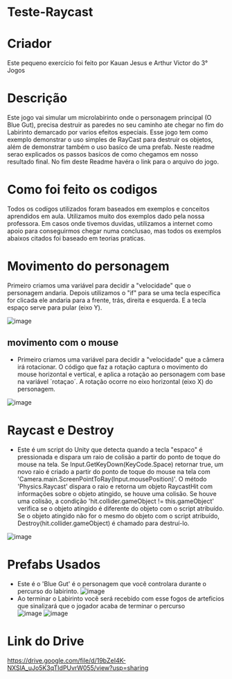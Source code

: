 # Teste-Raycast
# Criador
  Este pequeno exercício foi feito por Kauan Jesus e Arthur Victor do 3° Jogos
# Descrição
Este jogo vai simular um microlabirinto onde o personagem principal (O Blue Gut), precisa destruir as paredes no seu caminho ate chegar no fim do Labirinto demarcado por varios efeitos especiais. Esse jogo tem como exemplo demonstrar o uso simples de RayCast para destruir os objetos, além de demonstrar também o uso basíco de uma prefab. Neste readme serao explicados os passos basícos de como chegamos em nosso resultado final. No fim deste Readme havéra o link para o arquivo do jogo.
# Como foi feito os codigos
Todos os codígos utilizados foram baseados em exemplos e conceitos aprendidos em aula. Utilizamos muito dos exemplos dado pela nossa professora. Em casos onde tivemos duvidas, utilizamos a internet como apoio para conseguirmos chegar numa conclusao, mas todos os exemplos abaixos citados foi baseado em teorias praticas.
#  Movimento do personagem
Primeiro criamos uma variável para decidir a "velocidade" que o personagem andaria. Depois utilizamos o "if" para se uma tecla específica for clicada ele andaria para a frente, trás, direita e esquerda. E a tecla espaço serve para pular (eixo Y).

![image](https://github.com/lucasnoelgb/promanopicas/assets/129121307/f68bc192-2700-48ce-b5d8-7da4e685c576)

## movimento com o mouse
- Primeiro criamos uma variável para decidir a "velocidade" que a câmera irá rotacionar. O código que faz a rotação captura o movimento do mouse horizontal e vertical, e aplica a rotação ao personagem com base na variável ´rotaçao´. A rotação ocorre no eixo horizontal (eixo X) do personagem.

![image](https://github.com/lucasnoelgb/promanopicas/assets/129121307/24959082-dacd-4f76-8b54-0395fa0af8c0)

# Raycast e Destroy 
- Este é um script do Unity que detecta quando a tecla "espaco" é pressionada e dispara um raio de colisão a partir do ponto de toque do mouse na tela.
Se Input.GetKeyDown(KeyCode.Space) retornar true, um novo raio é criado a partir do ponto de toque do mouse na tela com 'Camera.main.ScreenPointToRay(Input.mousePosition)'.
O método 'Physics.Raycast' dispara o raio e retorna um objeto RaycastHit com informações sobre o objeto atingido, se houve uma colisão.
Se houve uma colisão, a condição 'hit.collider.gameObject != this.gameObject' verifica se o objeto atingido é diferente do objeto com o script atribuído.
Se o objeto atingido não for o mesmo do objeto com o script atribuído, Destroy(hit.collider.gameObject) é chamado para destruí-lo.<br>

![image](https://github.com/lucasnoelgb/promanopicas/assets/129121307/fc11fddd-e0a3-42bb-be93-1cbc8bf41035)

# Prefabs Usados
- Este é o 'Blue Gut' é o personagem que você controlara durante o percurso do labirinto. 
![image](https://github.com/lucasnoelgb/promanopicas/assets/129121307/d1ccfdd6-a071-43d5-8802-3e1f1b808e73)
- Ao terminar o Labirinto você será recebido com esse fogos de arteficios que sinalizará que o jogador acaba de terminar o percurso<br>
![image](https://github.com/lucasnoelgb/promanopicas/assets/129121307/c6469211-447d-4aa9-a858-bbad4a942a29)
![image](https://github.com/lucasnoelgb/promanopicas/assets/129121307/f3dad9bc-fbcc-4bf1-9473-a827c1709a11)
# Link do Drive
https://drive.google.com/file/d/19bZeI4K-NXSlA_uJo5K3qTIdPUvrW055/view?usp=sharing
